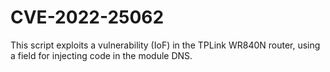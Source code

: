 # CVE-2022-25062
This script exploits a vulnerability (IoF) in the TPLink WR840N router, using a field for injecting code in the module DNS.
